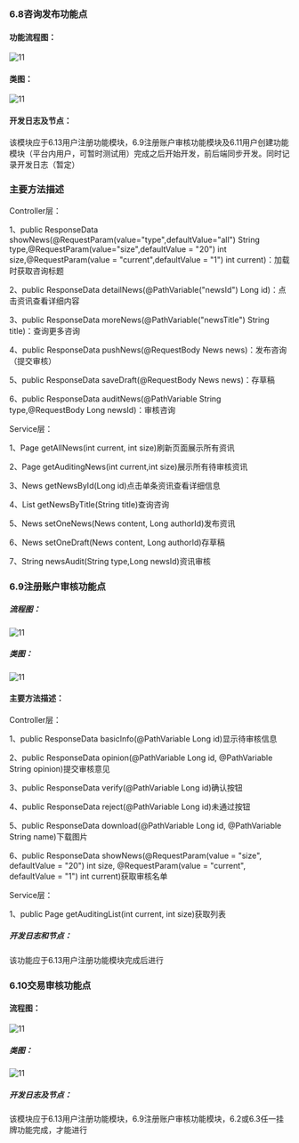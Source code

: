 ### 6.8咨询发布功能点

#### 功能流程图：

![11](./imgs/6.8~6.13images/6.8流程图.png)



#### 类图：
![11](./imgs/6.8~6.13images/6.8类图.png)
#### 开发日志及节点：

该模块应于6.13用户注册功能模块，6.9注册账户审核功能模块及6.11用户创建功能模块（平台内用户，可暂时测试用）完成之后开始开发，前后端同步开发。同时记录开发日志（暂定）

### 主要方法描述

Controller层：

1、public ResponseData showNews(@RequestParam(value="type",defaultValue="all") String type,@RequestParam(value="size",defaultValue = "20") int size,@RequestParam(value = "current",defaultValue = "1") int current)：加载时获取咨询标题

2、public ResponseData detailNews(@PathVariable("newsId") Long id)：点击资讯查看详细内容

3、public ResponseData moreNews(@PathVariable("newsTitle") String title)：查询更多咨询

4、public ResponseData pushNews(@RequestBody News news)：发布咨询（提交审核）

5、public  ResponseData saveDraft(@RequestBody News news)：存草稿

6、public ResponseData auditNews(@PathVariable String type,@RequestBody Long newsId)：审核咨询

Service层：

1、Page<News> getAllNews(int current, int size)刷新页面展示所有资讯

2、Page<News> getAuditingNews(int current,int size)展示所有待审核资讯

3、News getNewsById(Long id)点击单条资讯查看详细信息
 
4、List<News> getNewsByTitle(String title)查询咨询

5、News setOneNews(News content, Long authorId)发布资讯
 
6、News setOneDraft(News content, Long authorId)存草稿
    
7、String newsAudit(String type,Long newsId)资讯审核

### 6.9注册账户审核功能点

##### 流程图：
![11](./imgs/6.8~6.13images/6.9流程图.png)

##### 类图：
![11](./imgs/6.8~6.13images/6.9类图.png)

#### 主要方法描述：

Controller层：

1、public ResponseData basicInfo(@PathVariable Long id)显示待审核信息

2、public ResponseData opinion(@PathVariable Long id, @PathVariable String opinion)提交审核意见

3、public ResponseData verify(@PathVariable Long id)确认按钮

4、public ResponseData reject(@PathVariable Long id)未通过按钮

5、public ResponseData download(@PathVariable Long id, @PathVariable String name)下载图片

6、public ResponseData showNews(@RequestParam(value = "size", defaultValue = "20") int size, @RequestParam(value = "current", defaultValue = "1") int current)获取审核名单

Service层：

1、public Page<CompanyInformation> getAuditingList(int current, int size)获取列表


##### 开发日志和节点：

该功能应于6.13用户注册功能模块完成后进行

### 6.10交易审核功能点

#### 流程图：

![11](./imgs/6.8~6.13images/6.10流程图.png)

##### 类图：
![11](./imgs/6.8~6.13images/6.10类图.png)

##### 开发日志及节点：

该模块应于6.13用户注册功能模块，6.9注册账户审核功能模块，6.2或6.3任一挂牌功能完成，才能进行

